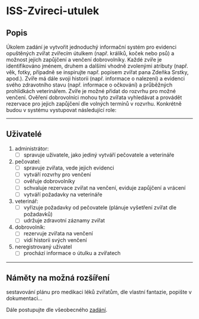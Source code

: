# ISS-Zvireci-utulek

## Popis

Úkolem zadání je vytvořit jednoduchý informační systém pro evidenci opuštěných zvířat zvířecím útulkem (např. králíků, koček nebo psů) a možnost jejich zapůjčení a venčení dobrovolníky. Každé zvíře je identifikováno jménem, druhem a dalšími vhodně zvolenými atributy (např. věk, fotky, případně se inspirujte např. popisem zvířat pana Zdeňka Srstky, apod.). Zvíře má dále svoji historii (např. informace o nalezení) a evidenci svého zdravotního stavu (např. informace o očkování) a průběžných prohlídkách veterinářem. Zvíře je možné přidat do rozvrhu pro možné venčení. Ověření dobrovolníci mohou tyto zvířata vyhledávat a provádět rezervace pro jejich zapůjčení dle volných termínů v rozvrhu. Konkrétně budou v systému vystupovat následující role:

---

## Uživatelé

1. administrátor:
    - [ ] spravuje uživatele, jako jediný vytváří pečovatele a veterináře

2. pečovatel:
    - [ ] spravuje zvířata, vede jejich evidenci
    - [ ] vytváří rozvrhy pro venčení
    - [ ] ověřuje dobrovolníky
    - [ ] schvaluje rezervace zvířat na venčení, eviduje zapůjčení a vrácení
    - [ ] vytváří požadavky na veterináře

3. veterinář:
    - [ ] vyřizuje požadavky od pečovatele (plánuje vyšetření zvířat dle požadavků)
    - [ ] udržuje zdravotní záznamy zvířat

4. dobrovolník:
    - [ ] rezervuje zvířata na venčení
    - [ ] vidí historii svých venčení

5. neregistrovaný uživatel
    - [ ] prochází informace o útulku a zvířatech

---

## Náměty na možná rozšíření

sestavování plánu pro medikaci léků zvířatům,
dle vlastní fantazie, popište v dokumentaci…

Dále postupujte dle všeobecného [zadání](https://moodle.vut.cz/mod/page/view.php?id=238239).
